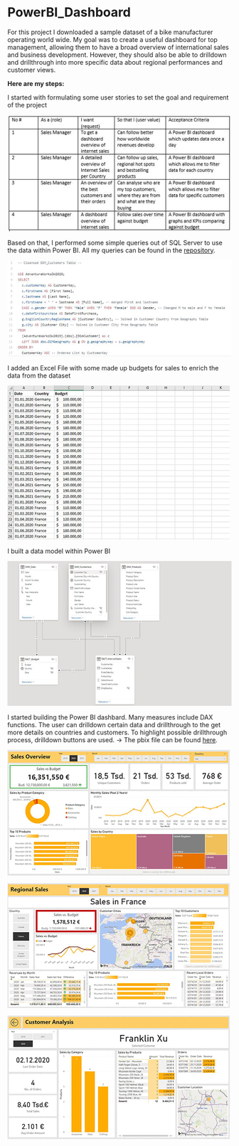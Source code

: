 # PowerBI_Dashboard

For this project I downloaded a sample dataset of a bike manufacturer operating world wide. My goal was to create a useful dashboard for top management, allowing them to have a broad overview of international sales and business development. However, they should also be able to drilldown and drillthrough into more specific data about regional performances and customer views.

**Here are my steps:**

I started with formulating some user stories to set the goal and requirement of the project

![](/images/user_stories.JPG)
<br>


Based on that, I performed some simple queries out of SQL Server to use the data within Power BI. All my queries can be found in the [repository](https://github.com/maxemmrich/PowerBI_Dashboard).


![](/images/sql_query.JPG)
<br>


I added an Excel File with some made up budgets for sales to enrich the data from the dataset


![](/images/sales_budgets.JPG)
<br>


I built a data model within Power BI
<br>

![](/images/data_model.JPG)
<br>


I started building the Power BI dashbard. Many measures include DAX functions. The user can drilldown certain data and drillthrough to the get more details on countries and customers. To highlight possible drillthrough process, drilldown buttons are used. -> The pbix file can be found [here](https://maxemmrich.github.io/PowerBI_Dashboard/).
<br>

![](/images/DashboardOverview.JPG)
<br>

![](/images/Dashboard_Regional.jpg)
<br>

![](/images/Dashboard_Customer.jpg)
